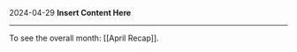 2024-04-29
__Insert Content Here__
_______________________
To see the overall month: [[April Recap]].